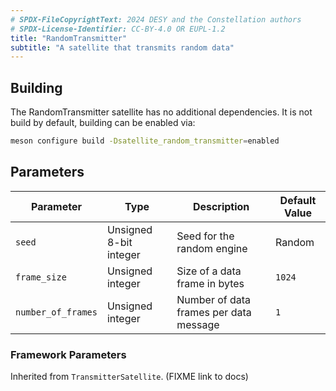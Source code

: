 ```yaml
---
# SPDX-FileCopyrightText: 2024 DESY and the Constellation authors
# SPDX-License-Identifier: CC-BY-4.0 OR EUPL-1.2
title: "RandomTransmitter"
subtitle: "A satellite that transmits random data"
---
```


## Building

The RandomTransmitter satellite has no additional dependencies.
It is not build by default, building can be enabled via:

```sh
meson configure build -Dsatellite_random_transmitter=enabled
```

## Parameters

| Parameter | Type | Description | Default Value |
|-----------|------|-------------|---------------|
| `seed` | Unsigned 8-bit integer | Seed for the random engine | Random |
| `frame_size` | Unsigned integer | Size of a data frame in bytes | `1024` |
| `number_of_frames` | Unsigned integer | Number of data frames per data message | `1` |

### Framework Parameters

Inherited from `TransmitterSatellite`. (FIXME link to docs)
